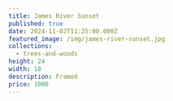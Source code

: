 ```yaml
---
title: James River Sunset
published: true
date: 2024-11-02T11:25:00.000Z
featured_image: /img/james-river-sunset.jpg
collections:
  - trees-and-woods
height: 24
width: 18
description: Framed
price: 1000
---
```

